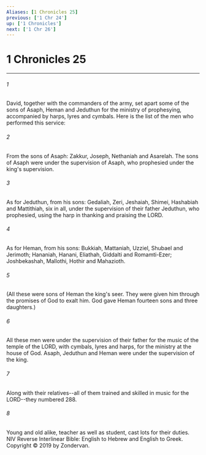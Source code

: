 ```yaml
---
Aliases: [1 Chronicles 25]
previous: ['1 Chr 24']
up: ['1 Chronicles']
next: ['1 Chr 26']
---
```

# 1 Chronicles 25

***


###### 1 
David, together with the commanders of the army, set apart some of the sons of Asaph, Heman and Jeduthun for the ministry of prophesying, accompanied by harps, lyres and cymbals. Here is the list of the men who performed this service: 

###### 2 
From the sons of Asaph: Zakkur, Joseph, Nethaniah and Asarelah. The sons of Asaph were under the supervision of Asaph, who prophesied under the king's supervision. 

###### 3 
As for Jeduthun, from his sons: Gedaliah, Zeri, Jeshaiah, Shimei, Hashabiah and Mattithiah, six in all, under the supervision of their father Jeduthun, who prophesied, using the harp in thanking and praising the LORD. 

###### 4 
As for Heman, from his sons: Bukkiah, Mattaniah, Uzziel, Shubael and Jerimoth; Hananiah, Hanani, Eliathah, Giddalti and Romamti-Ezer; Joshbekashah, Mallothi, Hothir and Mahazioth. 

###### 5 
(All these were sons of Heman the king's seer. They were given him through the promises of God to exalt him. God gave Heman fourteen sons and three daughters.) 

###### 6 
All these men were under the supervision of their father for the music of the temple of the LORD, with cymbals, lyres and harps, for the ministry at the house of God. Asaph, Jeduthun and Heman were under the supervision of the king. 

###### 7 
Along with their relatives--all of them trained and skilled in music for the LORD--they numbered 288. 

###### 8 
Young and old alike, teacher as well as student, cast lots for their duties. NIV Reverse Interlinear Bible: English to Hebrew and English to Greek. Copyright © 2019 by Zondervan.
